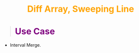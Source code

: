 # <center><b><span style="color:orange">Diff Array, Sweeping Line</span></b></center>

> # <b><span style="color:purple">Use Case</span></b>
* Interval Merge.
